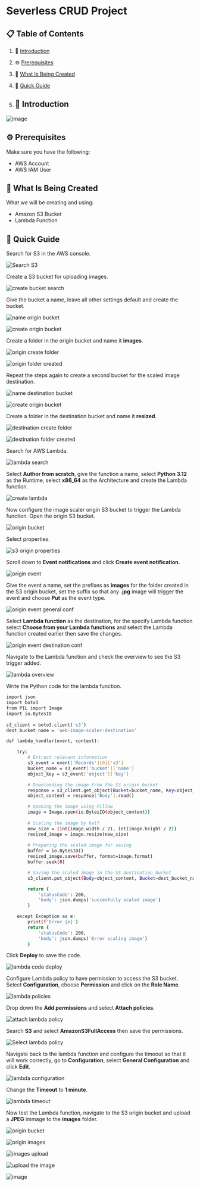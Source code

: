 # Severless CRUD Project

## 📋 <a name="table">Table of Contents</a>

1. 🤖 [Introduction](#introduction)
2. ⚙️ [Prerequisites](#prerequisites)
3. 🔋 [What Is Being Created](#what-is-being-created)
4. 🤸 [Quick Guide](#quick-guide)

5. ## <a name="introduction">🤖 Introduction</a>

![image](https://github.com/user-attachments/assets/5b155759-393b-4d78-8f08-a2d101e093fe)



## <a name="prerequisites">⚙️ Prerequisites</a>

Make sure you have the following:

- AWS Account
- AWS IAM User

## <a name="what-is-being-created">🔋 What Is Being Created</a>

What we will be creating and using:

- Amazon S3 Bucket
- Lambda Function

## <a name="quick-guide">🤸 Quick Guide</a>

Search for S3 in the AWS console.

![Search S3](https://github.com/user-attachments/assets/95398f1d-6257-474d-b49a-77cb97a1b1b9)

Create a S3 bucket for uploading images.

![create bucket search](https://github.com/user-attachments/assets/2036b96c-cc53-4041-87c0-df699d85ec0d)

Give the bucket a name, leave all other settings default and create the bucket.

![name origin bucket](https://github.com/user-attachments/assets/9ea47637-0ce6-45ea-b183-7c65e5765a6f)

![create origin bucket](https://github.com/user-attachments/assets/70c0b4a2-37fa-4148-8571-9957457b00f8)

Create a folder in the origin bucket and name it **images**.

![origin create folder](https://github.com/user-attachments/assets/07417f85-09fb-44fd-935f-4d05a5211afb)

![origin folder created](https://github.com/user-attachments/assets/2e93c6df-5242-4c42-ae15-636dff402e23)

Repeat the steps again to create a second bucket for the scaled image destination.

![name destination bucket](https://github.com/user-attachments/assets/f223fc1f-6ccc-45d4-b7d2-e88ed4942de2)

![create origin bucket](https://github.com/user-attachments/assets/401867b2-fc4c-46d5-9b9e-83203d89c652)

Create a folder in the destination bucket and name it **resized**.

![destination create folder](https://github.com/user-attachments/assets/e5b819bd-47e2-4831-9bd5-eecc85e792ad)

![destination folder created](https://github.com/user-attachments/assets/04667814-438c-4458-aada-f51cd475ba10)


Search for AWS Lambda.

![lambda search](https://github.com/user-attachments/assets/2cdf007b-71e3-402b-a694-f199d6cadd21)

Select **Author from scratch**, give the function a name, select **Python 3.12** as the Runtime, select **x86_64** as the 
Architecture and create the Lambda function.

![create lambda](https://github.com/user-attachments/assets/23daad29-ecee-483e-a442-ce20e3b71a09)

Now configure the image scaler origin S3 bucket to trigger the Lambda function. Open the origin S3 bucket.

![origin bucket](https://github.com/user-attachments/assets/d8439e59-57c4-432f-a08d-49f4c61e5d78)

Select properties.

![s3 origin properties](https://github.com/user-attachments/assets/826e708e-9f13-4316-8736-959c2a2d0160)

Scroll down to **Event notifications** and click **Create event notification**.

![origin event](https://github.com/user-attachments/assets/9228958e-5b68-4483-8fbd-da506ee71073)

Give the event a name, set the prefixes as **images** for the folder created in the S3 origin bucket, set the suffix so that 
any **.jpg** image will trigger the event and choose **Put** as the event type.

![origin event general conf](https://github.com/user-attachments/assets/7a949018-b366-49ac-8dee-27d4a157df9b)

Select **Lambda function** as the destination, for the specify Lambda function select **Choose from your Lambda functions**
and select the Lambda function created earlier then save the changes.

![origin event destination conf](https://github.com/user-attachments/assets/86a1f5fd-c85f-4331-9a27-9bc36e41bf5a)

Navigate to the Lambda function and check the overview to see the S3 trigger added.

![lambda overview](https://github.com/user-attachments/assets/4d797ac0-c19c-411a-ba05-f511fd2e17c6)


Write the Python code for the lambda function.

```bash
import json
import boto3
from PIL import Image
import io.BytesIO
 
s3_client = boto3.client('s3')
dest_bucket_name = 'aeb-image-scaler-destination'

def lambda_handler(event, context):

    try:
        # Extract relevant information
        s3_event = event['Records'][0]['s3']
        bucket_name = s3_event['bucket']['name']
        object_key = s3_event['object']['key']

        # Downloading the image from the S3 origin bucket
        response = s3_client.get_object(Bucket=bucket_name, Key=object_key)
        object_content = response['Body'].read()

        # Opening the image using Pillow
        image = Image.open(io.BytesIO(object_content))
        
        # Scaling the image by half
        new_size = (int(image.width / 2), int(image.height / 2))
        resized_image = image.resize(new_size)
        
        # Preparing the scaled image for saving
        buffer = io.BytesIO()
        resized_image.save(buffer, format=image.format)
        buffer.seek(0)

        # Saving the scaled image in the S3 destination bucket
        s3_client.put_object(Body=object_content, Bucket=dest_bucket_name, Key=f'resized/{object_key}' )

        return {
            'statusCode': 200,
            'body': json.dumps('succesfully scaled image')
        }

    except Exception as e:
        print(f'Error {e}')
        return {
            'statusCode': 200,
            'body': json.dumps('Error scaling image')
        }
```

Click **Deploy** to save the code.

![lambda code deploy](https://github.com/user-attachments/assets/79bbc483-9dfd-4c78-8c65-9a20f6f5fe38)

Configure Lambda policy to have permission to access the S3 bucket. Select **Configuration**, choose **Permission** and click on the **Role Name**.

![lambda policies](https://github.com/user-attachments/assets/342c48e3-77cf-4d5c-8dc3-1b769f30262d)

Drop down the **Add permissions** and select **Attach policies**.

![attach lambda policy](https://github.com/user-attachments/assets/f7d0d28f-aecf-4aa7-b927-b5d5e58589fe)

Search **S3** and select **AmazonS3FullAccess** then save the permissions.

![Select lambda policy](https://github.com/user-attachments/assets/ed900918-7b72-4a41-a366-a543695c20fe)

Navigate back to the lambda function and configure the timeout so that it will work correctly, go to **Configuration**, select **General Configuration** and click **Edit**. 

![lambda configuration](https://github.com/user-attachments/assets/c7c2228d-9236-484a-a098-a08a656632a8)

Change the **Timeout** to **1 minute**.

![lambda timeout](https://github.com/user-attachments/assets/f3ff78ac-16c0-47a1-ac7e-58f2b0fa8a81)

Now test the Lambda function, navigate to the S3 origin bucket and upload a **JPEG** immage to the **images** folder.

![origin bucket](https://github.com/user-attachments/assets/9a87eace-69af-4d89-9ac5-47d8f4fdcf35)

![origin images](https://github.com/user-attachments/assets/111922b6-2f52-4d37-b679-21079686a7f8)

![images upload](https://github.com/user-attachments/assets/a101e025-7768-41bc-927e-7703c4af50cf)

![upload the image](https://github.com/user-attachments/assets/630798ca-026b-46c5-a42f-df4e47fad213)

![image](https://github.com/user-attachments/assets/a5931138-6271-4a29-ae5f-461f40b1afe4)







